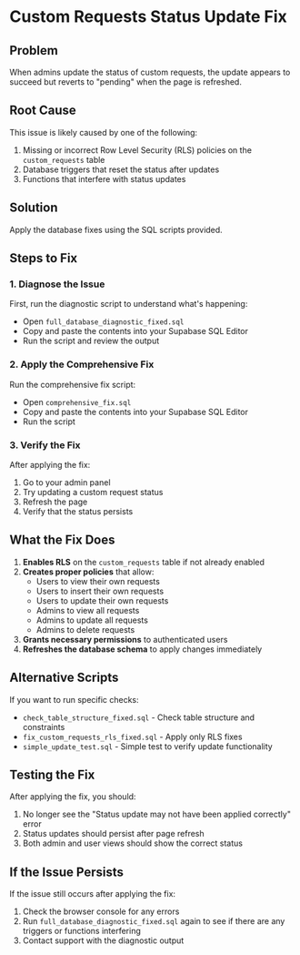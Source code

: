 # Custom Requests Status Update Fix

## Problem
When admins update the status of custom requests, the update appears to succeed but reverts to "pending" when the page is refreshed.

## Root Cause
This issue is likely caused by one of the following:
1. Missing or incorrect Row Level Security (RLS) policies on the `custom_requests` table
2. Database triggers that reset the status after updates
3. Functions that interfere with status updates

## Solution
Apply the database fixes using the SQL scripts provided.

## Steps to Fix

### 1. Diagnose the Issue
First, run the diagnostic script to understand what's happening:
- Open `full_database_diagnostic_fixed.sql`
- Copy and paste the contents into your Supabase SQL Editor
- Run the script and review the output

### 2. Apply the Comprehensive Fix
Run the comprehensive fix script:
- Open `comprehensive_fix.sql`
- Copy and paste the contents into your Supabase SQL Editor
- Run the script

### 3. Verify the Fix
After applying the fix:
1. Go to your admin panel
2. Try updating a custom request status
3. Refresh the page
4. Verify that the status persists

## What the Fix Does

1. **Enables RLS** on the `custom_requests` table if not already enabled
2. **Creates proper policies** that allow:
   - Users to view their own requests
   - Users to insert their own requests
   - Users to update their own requests
   - Admins to view all requests
   - Admins to update all requests
   - Admins to delete requests
3. **Grants necessary permissions** to authenticated users
4. **Refreshes the database schema** to apply changes immediately

## Alternative Scripts

If you want to run specific checks:
- `check_table_structure_fixed.sql` - Check table structure and constraints
- `fix_custom_requests_rls_fixed.sql` - Apply only RLS fixes
- `simple_update_test.sql` - Simple test to verify update functionality

## Testing the Fix

After applying the fix, you should:
1. No longer see the "Status update may not have been applied correctly" error
2. Status updates should persist after page refresh
3. Both admin and user views should show the correct status

## If the Issue Persists

If the issue still occurs after applying the fix:
1. Check the browser console for any errors
2. Run `full_database_diagnostic_fixed.sql` again to see if there are any triggers or functions interfering
3. Contact support with the diagnostic output